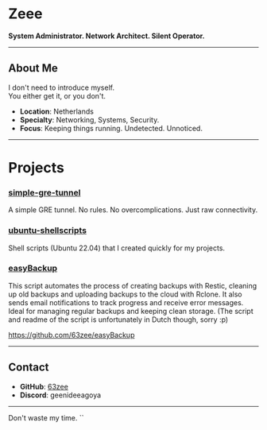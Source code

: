 # Zeee

**System Administrator. Network Architect. Silent Operator.**

---

## About Me

I don't need to introduce myself.  
You either get it, or you don't.

- **Location**: Netherlands  
- **Specialty**: Networking, Systems, Security.  
- **Focus**: Keeping things running. Undetected. Unnoticed.

---
# Projects

### [simple-gre-tunnel](https://github.com/63zee/simple-gre-tunnel)  
A simple GRE tunnel. No rules. No overcomplications. Just raw connectivity.

### [ubuntu-shellscripts](https://github.com/63zee/ubuntu-shellscripts)  
Shell scripts (Ubuntu 22.04) that I created quickly for my projects.

### [easyBackup](https://github.com/63zee/easyBackup)  
This script automates the process of creating backups with Restic, cleaning up old backups and uploading backups to the cloud with Rclone. It also sends email notifications to track progress and receive error messages. Ideal for managing regular backups and keeping clean storage.
(The script and readme of the script is unfortunately in Dutch though, sorry :p)

https://github.com/63zee/easyBackup

---

## Contact

- **GitHub**: [63zee](https://github.com/63zee)  
- **Discord**: geenideeagoya  

---

Don't waste my time.
``
